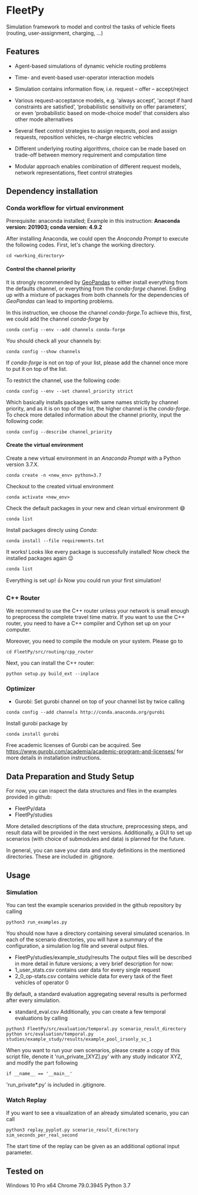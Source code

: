# FleetPy
Simulation framework to model and control the tasks of vehicle fleets (routing, user-assignment, charging, ...)

## Features

* Agent-based simulations of dynamic vehicle routing problems

* Time- and event-based user-operator interaction models

* Simulation contains information flow, i.e. request – offer – accept/reject

* Various request-acceptance models, e.g. ‘always accept’, ‘accept if hard constraints are satisfied’, ‘probabilistic sensitivity on offer parameters’, or even ‘probabilistic based on mode-choice model’ that considers also other mode alternatives

* Several fleet control strategies to assign requests, pool and assign requests, reposition vehicles, re-charge electric vehicles

* Different underlying routing algorithms, choice can be made based on trade-off between memory requirement and computation time

* Modular approach enables combination of different request models, network representations, fleet control strategies


## Dependency installation

### Conda workflow for virtual environment
Prerequisite: anaconda installed; Example in this instruction: 
**Anaconda version: 201903; conda version: 4.9.2**

After installing Anaconda, we could open the *Anaconda Prompt* to execute the following codes. First, let's change the working directory.
```
cd <working_directory>
```

#### Control the channel priority
It is strongly recommended by [GeoPandas](https://geopandas.org/install.html "geopandas_installation") to either install everything from the defaults channel, or everything from the *conda-forge* channel. Ending up with a mixture of packages from both channels for the dependencies of *GeoPandas* can lead to importing problems.

In this instruction, we choose the channel *conda-forge*.To achieve this, first, we could add the channel *conda-forge* by
```
conda config --env --add channels conda-forge
```

You should check all your channels by:

```
conda config --show channels
```

If *conda-forge* is not on top of your list, please add the channel once more to put it on top of the list.


To restrict the channel, use the following code:
```
conda config --env --set channel_priority strict
```

Which basically installs packages with same names strictly by channel priority, and as it is on top of the list, the higher channel is the *conda-forge*. To check more detailed information about the channel priority, input the following code:

```
conda config --describe channel_priority
```

#### Create the virtual environment
Create a new virtual environment in an *Anaconda Prompt* with a Python version 3.7.X.

```
conda create -n <new_env> python=3.7
```

Checkout to the created virtual environment

```
conda activate <new_env>
```

Check the default packages in your new and clean virtual environment :smile:

```
conda list
```

Install packages direcly using *Conda*:

```
conda install --file requirements.txt
```

It works! Looks like every package is successfully installed! Now check the installed packages again :wink:

```
conda list
```

Everything is set up! :thumbsup: Now you could run your first simulation!

### C++ Router
We recommend to use the C++ router unless your network is small enough to preprocess the complete travel time matrix.
If you want to use the C++ router, you need to have a C++ compiler and Cython set up on your computer.

Moreover, you need to compile the module on your system. Please go to 

```
cd FleetPy/src/routing/cpp_router
```

Next, you can install the C++ router:

```
python setup.py build_ext --inplace
```


<!-- waiting for Roman and Yunfei to supplement -->

### Optimizer

* Gurobi:
Set gurobi channel on top of your channel list by twice calling
```
conda config --add channels http://conda.anaconda.org/gurobi
```
Install gurobi package by
```
conda install gurobi
```
Free academic licenses of Gurobi can be acquired. See https://www.gurobi.com/academia/academic-program-and-licenses/ for more details in installation instructions.

<!-- waiting for Yunfei to supplement; check the packages gurobi and cplex -->


## Data Preparation and Study Setup
For now, you can inspect the data structures and files in the examples provided in github:
* FleetPy/data
* FleetPy/studies

More detailed descriptions of the data structure, preprocessing steps, and result data will be provided in the next versions.
Additionally, a GUI to set up scenarios (with choice of submodules and data) is planned for the future.

In general, you can save your data and study definitions in the mentioned directories. These are included in .gitignore.

<!-- ... (prepare study by config.csv and scenarios.csv) -->
<!-- ... (necessary modules for preprocessing can be installed by "pip3 install -r requirements_with_pp.txt") -->

<!-- more detailed description to follow -->

## Usage

### Simulation
You can test the example scenarios provided in the github repository by calling

```
python3 run_examples.py
```

You should now have a directory containing several simulated scenarios. In each of the scenario directories, you will have a summary of the configuration, a simulation log file and several output files.
* FleetPy/studies/example_study/results
The output files will be described in more detail in future versions; a very brief description for now:
* 1_user_stats.csv contains user data for every single request
* 2_0_op-stats.csv contains vehicle data for every task of the fleet vehicles of operator 0

By default, a standard evaluation aggregating several results is performed after every simulation.
* standard_eval.csv
Additionally, you can create a few temporal evaluations by calling
```
python3 FleetPy/src/evaluation/temporal.py scenario_result_directory
python src/evaluation/temporal.py studies/example_study/results/example_pool_irsonly_sc_1
```


When you want to run your own scenarios, please create a copy of this script file, denote it 'run_private_[XYZ].py' with any study indicator XYZ, and modify the part following

```
if __name__ == '__main__'
```

'run_private\*.py' is included in .gitignore.


### Watch Replay
If you want to see a visualization of an already simulated scenario, you can call

```
python3 replay_pyplot.py scenario_result_directory sim_seconds_per_real_second
```

The start time of the replay can be given as an additional optional input parameter.

<!-- waiting for GUI Scenario Creator for further information -->


## Tested on

Windows 10 Pro x64
Chrome 79.0.3945
Python 3.7